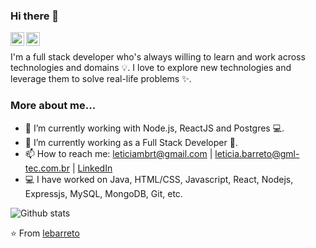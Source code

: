 ### Hi there 👋

<a href="https://www.linkedin.com/in/leticiambarreto/">
  <img align="left" alt="Letícia's Linkdein" width="22px" src="https://cdn.jsdelivr.net/npm/simple-icons@v3/icons/linkedin.svg" />
</a>
<a href="https://github.com/lebarreto">
  <img align="left" alt="Letícia's Github" width="22px" src="https://cdn.jsdelivr.net/npm/simple-icons@v3/icons/github.svg" />
</a>

<br />

I'm a full stack developer who's always willing to learn and work across technologies and domains 💡. I love to explore new technologies and leverage them to solve real-life problems ✨. 

### More about me...

- 🔭 I’m currently working with Node.js, ReactJS and Postgres 💻.
- 🌱 I’m currently working as a Full Stack Developer 🚀.
- 📫 How to reach me: leticiambrt@gmail.com | leticia.barreto@gml-tec.com.br | [LinkedIn](https://linkedin.com/in/leticiambarreto) 
- 💻 I have worked on Java, HTML/CSS, Javascript, React, Nodejs, Expressjs, MySQL, MongoDB, Git, etc.

![Github stats](https://github-readme-stats.vercel.app/api?username=lebarreto&theme=radical&show_icons=true&hide_border=true)

⭐️ From [lebarreto](https://github.com/lebarreto)
